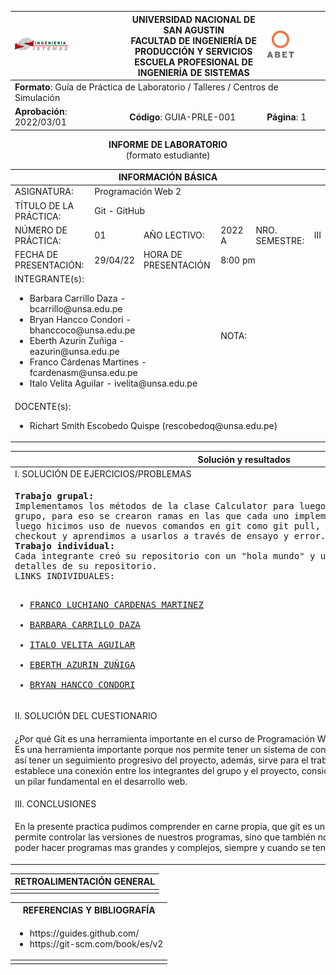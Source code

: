 <div align="center">
<table>
    <theader>
        <tr>
            <td><img src="https://github.com/rescobedoq/pw2/blob/main/epis.png?raw=true" alt="EPIS" style="width:50%; height:auto"/></td>
            <th>
                <span style="font-weight:bold;">UNIVERSIDAD NACIONAL DE SAN AGUSTIN</span><br />
                <span style="font-weight:bold;">FACULTAD DE INGENIERÍA DE PRODUCCIÓN Y SERVICIOS</span><br />
                <span style="font-weight:bold;">ESCUELA PROFESIONAL DE INGENIERÍA DE SISTEMAS</span>
            </th>
            <td><img src="https://github.com/rescobedoq/pw2/blob/main/abet.png?raw=true" alt="ABET" style="width:50%; height:auto"/></td>
        </tr>
    </theader>
    <tbody>
        <tr><td colspan="3"><span style="font-weight:bold;">Formato</span>: Guía de Práctica de Laboratorio / Talleres / Centros de Simulación</td></tr>
        <tr><td><span style="font-weight:bold;">Aprobación</span>:  2022/03/01</td><td><span style="font-weight:bold;">Código</span>: GUIA-PRLE-001</td><td><span style="font-weight:bold;">Página</span>: 1</td></tr>
    </tbody>
</table>
</div>

<div align="center">
<span style="font-weight:bold;">INFORME DE LABORATORIO</span><br />
<span>(formato estudiante)</span>


<table>
<theader>
<tr><th colspan="6">INFORMACIÓN BÁSICA</th></tr>
</theader>
<tbody>
<tr><td>ASIGNATURA:</td><td colspan="5">Programación Web 2</td></tr>
<tr><td>TÍTULO DE LA PRÁCTICA:</td><td colspan="5">Git - GitHub</td></tr>
<tr>
<td>NÚMERO DE PRÁCTICA:</td><td>01</td><td>AÑO LECTIVO:</td><td>2022 A</td><td>NRO. SEMESTRE:</td><td>III</td>
</tr>
<tr>
<td>FECHA DE PRESENTACIÓN:</td><td>29/04/22</td><td>HORA DE PRESENTACIÓN</td><td colspan="3">8:00 pm</td>
</tr>
<tr><td colspan="3">INTEGRANTE(s):
<ul>
<li>Barbara Carrillo Daza - bcarrillo@unsa.edu.pe</li>
<li>Bryan Hancco Condori - bhanccoco@unsa.edu.pe</li>
<li>Eberth Azurin Zuñiga - eazurin@unsa.edu.pe</li>
<li>Franco Cárdenas Martines - fcardenasm@unsa.edu.pe</li>
<li>Italo Velita Aguilar - ivelita@unsa.edu.pe</li>
</ul>
</td>
<td>NOTA:</td><td colspan="2"></td>
</<tr>
<tr><td colspan="6">DOCENTE(s):
<ul>
<li>Richart Smith Escobedo Quispe (rescobedoq@unsa.edu.pe)</li>
</ul>
</td>
</<tr>
</tbody>
</table>

<table>
<theader>
<tr><th>Solución y resultados</th></tr>
</theader>
<tbody>
<tr><td>I. SOLUCIÓN DE EJERCICIOS/PROBLEMAS</td></tr>
<tr><td><pre><b>Trabajo grupal:</b>
Implementamos los métodos de la clase Calculator para luego interactuar en gitHub como
grupo, para eso se crearon ramas en las que cada uno implementó su respectivo método,
luego hicimos uso de nuevos comandos en git como git pull, git merge, git branch, git 
checkout y aprendimos a usarlos a través de ensayo y error.
<b>Trabajo individual:</b>
Cada integrante creó su repositorio con un "hola mundo" y un archivo README.md con los 
detalles de su repositorio.
LINKS INDIVIDUALES:
<ul>
<li><a href ="https://github.com/francoCarMar/lab01-pweb2-individual-.git">FRANCO LUCHIANO CARDENAS MARTINEZ</a></li>
<li><a href ="https://github.com/Barbara280801/Laboratorio01personal.git">BARBARA CARRILLO DAZA</a></li>
<li><a href ="https://github.com/ivelitaunsa/firstRepository.git">ITALO VELITA AGUILAR</a></li>
<li><a href ="https://github.com/eazurin/pweb2.git ">EBERTH AZURIN ZUÑIGA</a></li>
<li><a href ="https://github.com/bryanhancco/PWeb2---Individual/tree/main/Laboratorio01">BRYAN HANCCO CONDORI</a></li></pre>
</ul>
<tr><td>II. SOLUCIÓN DEL CUESTIONARIO</td></tr>
<tr><td><p>¿Por qué Git es una herramienta importante en el curso de Programación Web 2?<br>
Es una herramienta importante porque nos permite tener un sistema de control versiones en los archivos para así tener un seguimiento progresivo del proyecto, además, sirve para el trabajo colaborativo puesto que se establece una conexión entre los integrantes del grupo y el proyecto, considerando que el trabajo en equipo es un pilar fundamental en el desarrollo web.
</p></td></tr>
<tr><td>III. CONCLUSIONES</td></tr>
<tr><td><p>En la presente practica pudimos comprender en carne propia, que git es una herramienta que no solo nos permite controlar las versiones de nuestros programas, sino que también nos permite trabajar en grupo para poder hacer programas mas grandes y complejos, siempre y cuando se tenga una adecuada coordinación.</p></td></tr>
</tbody>
</table>


<table>
<theader>
<tr><th>RETROALIMENTACIÓN GENERAL</th></tr>
</theader>
<tbody>
<tr><td></td></tr>
</tbody>
</table>

<table>
<theader>
<tr><th>REFERENCIAS Y BIBLIOGRAFÍA</th></tr>
<td colspan="3">
<ul>
<li>https://guides.github.com/</li>
<li>https://git-scm.com/book/es/v2</li>
</ul>
</td>
</theader>
<tbody>
<tr><td></td></tr>
</tbody>
</table>
</div>
